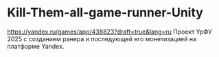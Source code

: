 # Kill-Them-all-game-runner-Unity
https://yandex.ru/games/app/438823?draft=true&lang=ru
Проект УрФУ 2025 с созданием ранера и последующей его монетизацией на платформе Yandex.
